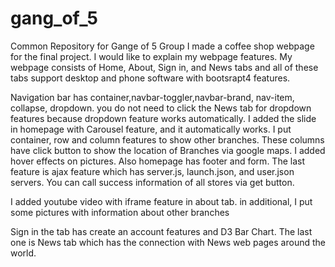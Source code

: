 # gang_of_5
Common Repository for Gange of 5 Group
I made a coffee shop webpage for the final project. I would like to explain my webpage features. My webpage consists of Home, About, Sign in, and News tabs and all of these tabs support desktop and phone software with bootsrapt4 features.

<title>Coffee Of Boston</title> <script src="https://ajax.googleapis.com/ajax/libs/jquery/3.3.1/jquery.min.js"></script> <script src="https://cdnjs.cloudflare.com/ajax/libs/popper.js/1.14.3/umd/popper.min.js"></script> <script src="https://maxcdn.bootstrapcdn.com/bootstrap/4.1.3/js/bootstrap.min.js"></script> <script src="https://code.jquery.com/jquery-3.3.1.js" integrity="sha256-2Kok7MbOyxpgUVvAk/HJ2jigOSYS2auK4Pfzbm7uH60=" crossorigin="anonymous"></script>
Navigation bar has container,navbar-toggler,navbar-brand, nav-item, collapse, dropdown. you do not need to click the News tab for dropdown features because dropdown feature works automatically. I added the slide in homepage with Carousel feature, and it automatically works. I put container, row and column features to show other branches. These columns have click button to show the location of Branches via google maps. I added hover effects on pictures. Also homepage has footer and form. The last feature is ajax feature which has server.js, launch.json, and user.json servers. You can call success information of all stores via get button.

I added youtube video with iframe feature in about tab. in additional, I put some pictures with information about other branches

Sign in the tab has create an account features and D3 Bar Chart. The last one is News tab which has the connection with News web pages around the world.
